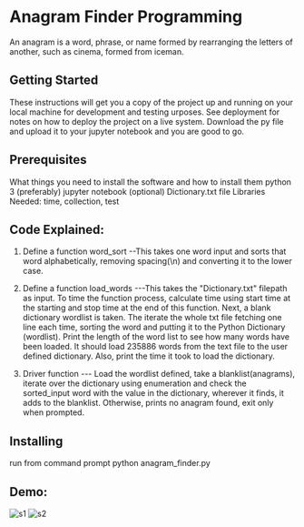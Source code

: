 # Anagram Finder Programming

An anagram is a word, phrase, or name formed by rearranging the letters of another, such as cinema, formed from iceman.

## Getting Started

These instructions will get you a copy of the project up and running on your local machine for development and testing urposes. See deployment for notes on how to deploy the project on a live system.
Download the py file and upload it to your jupyter notebook and you are good to go.

## Prerequisites

What things you need to install the software and how to install them
python 3 (preferably)
jupyter notebook (optional)
Dictionary.txt file
Libraries Needed: time, collection, test 
## Code Explained:
1. Define a function word_sort
--This takes one word input and sorts that word alphabetically, removing spacing(\n) and converting it to the lower case.

2. Define a function load_words
---This takes the "Dictionary.txt" filepath as input.
To time the function process, calculate time using start time at the starting and stop time at the end of this function.
Next, a blank dictionary wordlist is taken. 
The iterate the whole txt file fetching one line each time, sorting the word and putting it to the Python Dictionary (wordlist).
Print the length of the word list to see how many words have been loaded. It should load 235886 words from the text file to the user defined dictionary.
Also, print the time it took to load the dictionary.

3. Driver function
--- Load the wordlist defined, take a blanklist(anagrams), iterate over the dictionary using enumeration and check the sorted_input word with the
value in the dictionary, wherever it finds, it adds to the blanklist. Otherwise, prints no anagram found, exit only when prompted. 

## Installing

run from command prompt
python anagram_finder.py 

## Demo:
![s1](https://user-images.githubusercontent.com/66070119/92314270-349e9980-ef9b-11ea-9c92-3befc7687202.png)
![s2](https://user-images.githubusercontent.com/66070119/92314274-3c5e3e00-ef9b-11ea-9e20-020eeab3007a.png)

